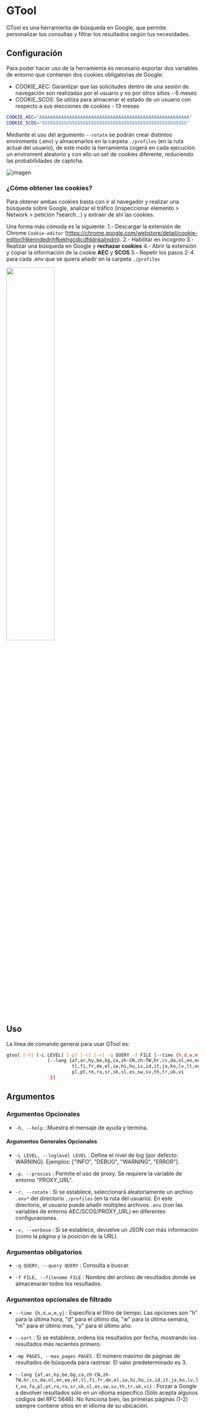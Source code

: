 # GTool

GTool es una herramienta de búsqueda en Google, que permite personalizar tus consultas y filtrar los resultados según tus necesidades.

## Configuración

Para poder hacer uso de la herramienta es necesario exportar dos variables de entorno que contienen dos cookies obligatorias de Google:

-  COOKIE_AEC: Garantizar que las solicitudes dentro de una sesión de navegación son realizadas por el usuario y no por otros sitios - 6 meses
-  COOKIE_SCOS: Se utiliza para almacenar el estado de un usuario con respecto a sus elecciones de cookies - 13 meses

```bash
COOKIE_AEC="AAAAAAAAAAAAAAAAAAAAAAAAAAAAAAAAAAAAAAAAAAAAAAAAAAAAAAA"
COOKIE_SCOS="SSSSSSSSSSSSSSSSSSSSSSSSSSSSSSSSSSSSSSSSSSSSSSSSSSSSS"
```
Mediante el uso del argumento `--rotate` se podrán crear distintos enviroments (.env) y almacenarlos en la carpeta `./profiles` (en la ruta actual del usuario), de este modo la herramienta cogerá en cada ejecución un enviroment aleatorio y con ello un set de cookies diferente, reduciendo las probabilidades de captcha. 

![imagen](https://github.com/XAI-disinfodemics/gtool/assets/35236167/fba4b984-53b9-42f0-9a29-63617612b2a6)

### ¿Cómo obtener las cookies?

Para obtener ambas cookies basta con ir al navegador y realizar una búsqueda sobre Google, analizar el tráfico (inspeccionar elemento > Network > petición ?search...) y extraer de ahí las cookies. 

Una forma más cómoda es la siguiente:
1.- Descargar la extensión de Chrome `Cookie-editor` (https://chrome.google.com/webstore/detail/cookie-editor/hlkenndednhfkekhgcdicdfddnkalmdm).
2.- Habilitar en incognito
3.- Realizar una búsqueda en Google y **rechazar cookies**
4.- Abrir la extensión y copiar la información de la cookie **AEC** y **SCOS**
5.- Repetir los pasos 2-4 para cada .env que se quiera añadir en la carpeta `./profiles`

<img src="https://github.com/XAI-disinfodemics/gtool/assets/35236167/bba88353-0ffd-4536-a8d4-756b72ae188b" width="50%" height="50%">

## Uso

La línea de comando general para usar GTool es:

```bash
gtool [-h] [-L LEVEL] [-p] [-r] [-v] -q QUERY -f FILE [--time {h,d,w,m,y}] [--sort] [-mp PAGES]
               [--lang {af,ar,hy,be,bg,ca,zh-CN,zh-TW,hr,cs,da,nl,en,eo,et,
                        tl,fi,fr,de,el,iw,hi,hu,is,id,it,ja,ko,lv,lt,no,fa,
                        pl,pt,ro,ru,sr,sk,sl,es,sw,sv,th,tr,uk,vi
                }]

```

## Argumentos

### Argumentos Opcionales

-   `-h, --help` : Muestra el mensaje de ayuda y termina.

#### Argumentos Generales Opcionales

-   `-L LEVEL, --loglevel LEVEL` : Define el nivel de log (por defecto: WARNING). Ejemplos: \["INFO", "DEBUG", "WARNING", "ERROR"\].
    
-   `-p, --proxies` : Permite el uso de proxy. Se requiere la variable de entorno "PROXY\_URL".
    
-   `-r, --rotate` : Si se establece, seleccionará aleatoriamente un archivo `.env*` del directorio `./profiles` (en la ruta del usuario). En este directorio, el usuario puede añadir múltiples archivos `.env` (con las variables de entorno AEC/SCOS/PROXY_URL) en diferentes configuraciones.

-   `-v, --verbose` : Si se establece, devuelve un JSON con más información (como la página y la posición de la URL).


### Argumentos obligatorios

-   `-q QUERY, --query QUERY` : Consulta a buscar.
    
-   `-f FILE, --filename FILE` : Nombre del archivo de resultados donde se almacenarán todos los resultados.
    

### Argumentos opcionales de filtrado

-   `--time {h,d,w,m,y}` : Especifica el filtro de tiempo. Las opciones son "h" para la última hora, "d" para el último día, "w" para la última semana, "m" para el último mes, "y" para el último año.
    
-   `--sort` : Si se establece, ordena los resultados por fecha, mostrando los resultados más recientes primero.
    
-   `-mp PAGES, --max_pages PAGES` : El número máximo de páginas de resultados de búsqueda para rastrear. El valor predeterminado es 3.

-    `--lang {af,ar,hy,be,bg,ca,zh-CN,zh-TW,hr,cs,da,nl,en,eo,et,tl,fi,fr,de,el,iw,hi,hu,is,id,it,ja,ko,lv,lt,no,fa,pl,pt,ro,ru,sr,sk,sl,es,sw,sv,th,tr,uk,vi}` : Forzar a Google a devolver resultados sólo en un idioma específico (Sólo acepta algunos códigos del RFC 5646). No funciona bien, las primeras páginas (1-2) siempre contiene sitios en el idioma de su ubicación.
